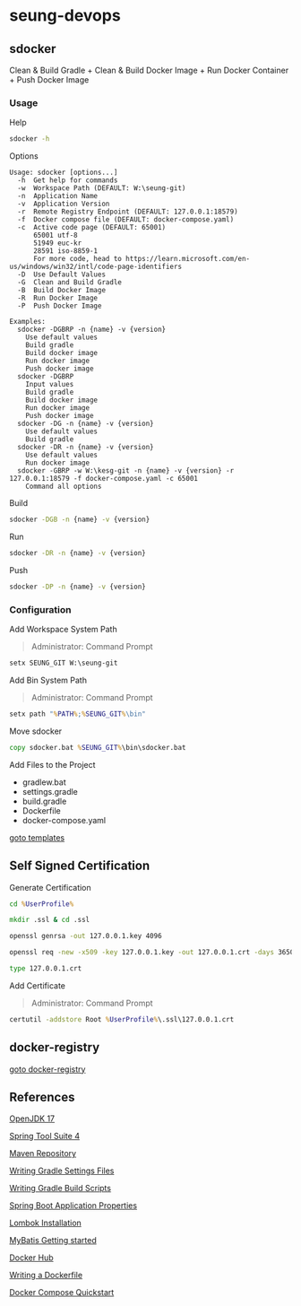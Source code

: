 # seung-devops

## sdocker

Clean & Build Gradle + Clean & Build Docker Image + Run Docker Container + Push Docker Image

### Usage

Help

```cmd
sdocker -h
```

Options

```
Usage: sdocker [options...]
  -h  Get help for commands
  -w  Workspace Path (DEFAULT: W:\seung-git)
  -n  Application Name
  -v  Application Version
  -r  Remote Registry Endpoint (DEFAULT: 127.0.0.1:18579)
  -f  Docker compose file (DEFAULT: docker-compose.yaml)
  -c  Active code page (DEFAULT: 65001)
      65001 utf-8
      51949 euc-kr
      28591 iso-8859-1
      For more code, head to https://learn.microsoft.com/en-us/windows/win32/intl/code-page-identifiers
  -D  Use Default Values
  -G  Clean and Build Gradle
  -B  Build Docker Image
  -R  Run Docker Image
  -P  Push Docker Image

Examples:
  sdocker -DGBRP -n {name} -v {version}
    Use default values
    Build gradle
    Build docker image
    Run docker image
    Push docker image
  sdocker -DGBRP
    Input values
    Build gradle
    Build docker image
    Run docker image
    Push docker image
  sdocker -DG -n {name} -v {version}
    Use default values
    Build gradle
  sdocker -DR -n {name} -v {version}
    Use default values
    Run docker image
  sdocker -GBRP -w W:\kesg-git -n {name} -v {version} -r 127.0.0.1:18579 -f docker-compose.yaml -c 65001
    Command all options
```

Build

```cmd
sdocker -DGB -n {name} -v {version}
```

Run

```cmd
sdocker -DR -n {name} -v {version}
```

Push

```cmd
sdocker -DP -n {name} -v {version}
```

### Configuration

Add Workspace System Path

> Administrator: Command Prompt

```cmd
setx SEUNG_GIT W:\seung-git
```

Add Bin System Path

> Administrator: Command Prompt

```cmd
setx path "%PATH%;%SEUNG_GIT%\bin"
```

Move sdocker

```cmd
copy sdocker.bat %SEUNG_GIT%\bin\sdocker.bat
```

Add Files to the Project

- gradlew.bat
- settings.gradle
- build.gradle
- Dockerfile
- docker-compose.yaml

[goto templates](https://github.com/seung-dev/seung-devops/tree/main/sdocker/spring)

## Self Signed Certification

Generate Certification

```cmd
cd %UserProfile%
```

```cmd
mkdir .ssl & cd .ssl
```

```cmd
openssl genrsa -out 127.0.0.1.key 4096
```

```cmd
openssl req -new -x509 -key 127.0.0.1.key -out 127.0.0.1.crt -days 3650 -subj "/C=KR/ST=Seoul/O=seung/CN=127.0.0.1/emailAddress=seung.dev@gmail.com" -addext "subjectAltName=IP:127.0.0.1" -text
```

```cmd
type 127.0.0.1.crt
```

Add Certificate

> Administrator: Command Prompt

```cmd
certutil -addstore Root %UserProfile%\.ssl\127.0.0.1.crt
```

## docker-registry

[goto docker-registry](https://github.com/seung-dev/seung-devops/tree/main/docker-registry)

## References

[OpenJDK 17](https://jdk.java.net/java-se-ri/17)

[Spring Tool Suite 4](https://spring.io/tools)

[Maven Repository](https://mvnrepository.com/)

[Writing Gradle Settings Files](https://docs.gradle.org/current/userguide/writing_settings_files.html)

[Writing Gradle Build Scripts](https://docs.gradle.org/current/userguide/writing_build_scripts.html)

[Spring Boot Application Properties](https://docs.spring.io/spring-boot/appendix/application-properties/index.html)

[Lombok Installation](https://projectlombok.org/setup/eclipse)

[MyBatis Getting started](https://mybatis.org/mybatis-3/getting-started.html)

[Docker Hub](https://hub.docker.com/)

[Writing a Dockerfile](https://docs.docker.com/guides/docker-concepts/building-images/writing-a-dockerfile/)

[Docker Compose Quickstart](https://docs.docker.com/compose/gettingstarted/)
